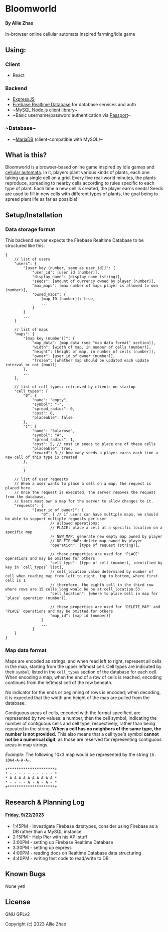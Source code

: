# Bloomworld

#### By Allie Zhao

In-browser online cellular automata inspired farming/idle game

## Using:

### Client

- React

### Backend

- [ExpressJS](https://expressjs.com/)
- [Firebase Realtime Database](https://firebase.google.com/) for database services and auth
- ~[MySQL Node.js client library](https://github.com/mysqljs/mysql)~
- ~Basic username/password authentication via [Passport](http://www.passportjs.org/)~

### ~Database~

- ~[MariaDB](https://mariadb.com/) (client-compatible with MySQL)~

## What is this?

Bloomworld is a browser-based online game inspired by idle games and [cellular automata](https://en.wikipedia.org/wiki/Cellular_automaton).
In it, players plant various kinds of plants, each one taking up a single cell on a grid.
Every five real-world minutes, the plants reproduce, spreading to nearby cells according to rules specific to each type of plant. Each time a new cell is created, the player earns seeds!
Seeds are used to fill in new cells with different types of plants, the goal being to spread plant life as far as possible!


## Setup/Installation

### Data storage format

This backend server expects the Firebase Realtime Database to be structured like this:

```
{
    // list of users
    "users": {
        "[user key (number, same as user_id)]": {
            "user_id": [user id (number)],
            "display_name": [display name (string)],
            "seeds": [amount of currency owned by player (number)],
            "max_maps": [max number of maps player is allowed to own (number)],
            "owned_maps": {
                [map ID (number)]: true,
                ...
            }
        }
        ...
    }

    // list of maps
    "maps": {
        "[map key (number)]": {
            "map_data": [map data (see "map data format" section)],
            "width": [width of map, in number of cells (number)],
            "height": [height of map, in number of cells (number)],
            "owner": [user_id of owner (number)],
            "frozen": [whether map should be updated each update interval or not (bool)]
        },
        ...
    },
    
    // list of cell types: retrieved by clients on startup
    "cell_types": {
        "0": {
            "name": "empty",
            "symbol": "-",
            "spread_radius": 0,
            "cost": 0,
            "placeable": false
        },
        "1": {
            "name": "Solarose",
            "symbol": "A",
            "spread_radius": 1,
            "cost": 5, // cost in seeds to place one of these cells
            "placeable": true,
            "reward": 3 // how many seeds a player earns each time a new cell of this type is created
        },
        ...
        }

    // list of user requests
    // When a user wants to place a cell on a map, the request is placed here.
    // Once the request is executed, the server removes the request from the database.
    // Users must own a map for the server to allow changes to it.
    "requests": {
            "[user_id of owner]": {
                "0": { // if users can have multiple maps, we should be able to support multiple requests per user
                    // allowed operations:
                    // PLACE: place a cell at a specific location on a specific map
                    // NEW_MAP: generate new empty map owned by player
                    // DELETE_MAP: delete map owned by player
                    "operation": [type of request (string)],
                    
                    // these properties are used for 'PLACE' operations and may be omitted for others
                    "cell_type": [type of cell (number), identified by key in `cell_types` list],
                    // cell_location value determined by number of cell when reading map from left to right, top to bottom, where first cell is 1
                    // therefore, the eighth cell in the third row where rows are 15 cells long would be be at cell_location 53
                    "cell_location": [where to place cell in map for `place` operation (number)],

                    // these properties are used for 'DELETE_MAP' and 'PLACE' operations and may be omitted for others
                    "map_id": [map id (number)]
                }
                ...
            }
    }
}
```

### Map data format

Maps are encoded as strings, and when read left to right, represent all cells in the map, starting from the upper leftmost cell. 
Cell types are indicated by their `symbol`, listed in the `cell_types` section of the database for each cell.
When encoding a map, when the end of a row of cells is reached, encoding continues from the leftmost cell of the row beneath.

No indicator for the ends or beginning of rows is encoded; when decoding, it is expected that the width and height of the map are pulled from the database.

Contiguous areas of cells, encoded with the format specified, are represented by two values: a number, then the cell symbol, indicating the number of contiguous cells and cell type, respectively, rather than being repeated in the string.
**When a cell has no neighbors of the same type, the number is not provided.**
This also means that a cell type's symbol **cannot not be a numerical digit**, as those are reserved for representing contiguous areas in map strings.

*Example*: The following 10x3 map would be represented by the string `10-10A4-A-A-A-`.
```
+*********************+
* - - - - - - - - - - *
* A A A A A A A A A A *
* - - - - A - A - A - *
+*********************+
```

## Research & Planning Log

#### Friday, 9/22/2023

- 1:45PM - Investigate Firebase datatypes, consider using Firebase as a DB rather than a MySQL instance
- 2:15PM - Help Pier with his API stuff
- 3:00PM - setting up Firebase Realtime Database
- 3:30PM - setting up express
- 4:00PM - reading docs on Realtime Database data structuring
- 4:40PM - writing test code to read/write to DB


## Known Bugs

None yet!

## License

GNU GPLv2

Copyright (c) 2023 Allie Zhao

